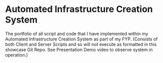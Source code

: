 # Automated Infrastructure Creation System 
The portfolio of all script and code that I have implemented within my Automated Infrastructure Creation System as part of my FYP.
(Consists of both Client and Server Scripts and so will not execute as formatted in this showcase Git Repo. See Presentation Demo video to observe system in operation.)
